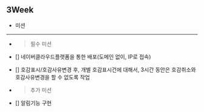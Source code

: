 ## 3Week

* 미션
---

- >  필수 미션 
- [] 네이버클라우드플랫폼을 통한 배포(도메인 없이, IP로 접속)
- [] 호감표시/호감사유변경 후, 개별 호감표시건에 대해서, 3시간 동안은 호감취소와 호감사유변경을 할 수 없도록 작업

- > 추가 미션 
- [] 알림기능 구현

